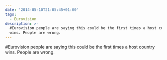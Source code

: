 ```yaml
---
date: '2014-05-10T21:05:45+01:00'
tags:
  - Eurovision
description: >-
  #Eurovision people are saying this could be the first times a host country
  wins. People are wrong.
---
```

#Eurovision people are saying this could be the first times a host country wins. People are wrong.
